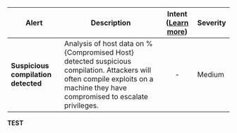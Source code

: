 |Alert|Description|Intent ([Learn more](#intentions))|Severity|
|----|----|:----:|--|
|**Suspicious compilation detected**|Analysis of host data on %{Compromised Host} detected suspicious compilation. Attackers will often compile exploits on a machine they have compromised to escalate privileges.|-|Medium|
**TEST**
